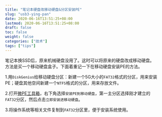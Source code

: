 ```yaml
---
title: "笔记本硬盘改移动硬盘&分区安装PE"
slug: "usb3-ying-pan"
date: 2020-06-16T13:51:25+08:00
lastmod: 2020-06-16T13:51:25+08:00
draft: false
toc: false
weight: false
categories: ["技术"]
tags: ["tips"]
---
```


 笔记本换SSD后，原来机械硬盘没用了。这时可以将原来的硬盘改成移动硬盘。方法是买一个移动硬盘盒子。下面着重记一下在移动硬盘安装PE的方法。

1.用`DiskGenius`给移动硬盘分区：新建一个5G大小的`FAT32`格式的分区，用来安装PE；硬盘其他空间新建一个`NTFS`格式的分区，用来存放文件。

2.打开[微PE工具箱](http://www.wepe.com.cn/download.html)，右下角选择`安装PE到移动硬盘`，第一主分区选择刚才建立的`FAT32`分区，然后点击`立即安装进移动硬盘`。

3.将操作系统等相关文件复制到`FAT32`分区里，便于安装系统使用。

